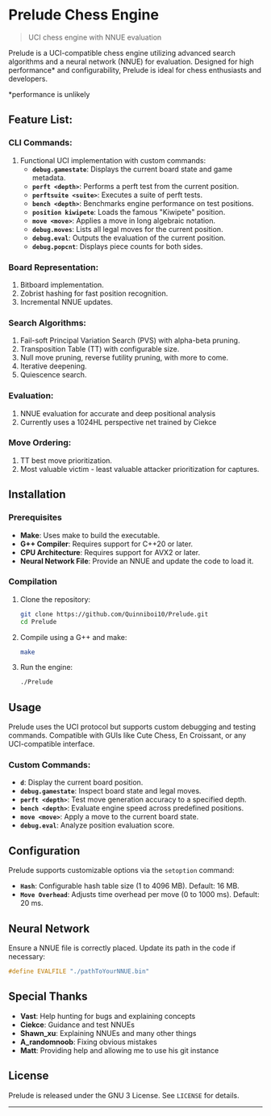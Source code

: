 # Prelude Chess Engine

> UCI chess engine with NNUE evaluation

Prelude is a UCI-compatible chess engine utilizing advanced search algorithms and a neural network (NNUE) for evaluation. Designed for high performance* and configurability, Prelude is ideal for chess enthusiasts and developers.

*performance is unlikely

## Feature List:

### CLI Commands:

1. Functional UCI implementation with custom commands:
   - **`debug.gamestate`**: Displays the current board state and game metadata.
   - **`perft <depth>`**: Performs a perft test from the current position.
   - **`perftsuite <suite>`**: Executes a suite of perft tests.
   - **`bench <depth>`**: Benchmarks engine performance on test positions.
   - **`position kiwipete`**: Loads the famous "Kiwipete" position.
   - **`move <move>`**: Applies a move in long algebraic notation.
   - **`debug.moves`**: Lists all legal moves for the current position.
   - **`debug.eval`**: Outputs the evaluation of the current position.
   - **`debug.popcnt`**: Displays piece counts for both sides.

### Board Representation:

1. Bitboard implementation.
2. Zobrist hashing for fast position recognition.
3. Incremental NNUE updates.

### Search Algorithms:

1. Fail-soft Principal Variation Search (PVS) with alpha-beta pruning.
2. Transposition Table (TT) with configurable size.
3. Null move pruning, reverse futility pruning, with more to come.
4. Iterative deepening.
5. Quiescence search.

### Evaluation:

1. NNUE evaluation for accurate and deep positional analysis
2. Currently uses a 1024HL perspective net trained by Ciekce

### Move Ordering:

1. TT best move prioritization.
2. Most valuable victim - least valuable attacker prioritization for captures.

## Installation

### Prerequisites

- **Make**: Uses make to build the executable.
- **G++ Compiler**: Requires support for C++20 or later.
- **CPU Architecture**: Requires support for AVX2 or later.
- **Neural Network File**: Provide an NNUE and update the code to load it.

### Compilation

1. Clone the repository:

   ```bash
   git clone https://github.com/Quinniboi10/Prelude.git
   cd Prelude
   ```

2. Compile using a G++ and make:

   ```bash
   make
   ```

3. Run the engine:

   ```bash
   ./Prelude
   ```

## Usage

Prelude uses the UCI protocol but supports custom debugging and testing commands. Compatible with GUIs like Cute Chess, En Croissant, or any UCI-compatible interface.

### Custom Commands:

- **`d`**: Display the current board position.
- **`debug.gamestate`**: Inspect board state and legal moves.
- **`perft <depth>`**: Test move generation accuracy to a specified depth.
- **`bench <depth>`**: Evaluate engine speed across predefined positions.
- **`move <move>`**: Apply a move to the current board state.
- **`debug.eval`**: Analyze position evaluation score.

## Configuration

Prelude supports customizable options via the `setoption` command:

- **`Hash`**: Configurable hash table size (1 to 4096 MB). Default: 16 MB.
- **`Move Overhead`**: Adjusts time overhead per move (0 to 1000 ms). Default: 20 ms.

## Neural Network

Ensure a NNUE file is correctly placed. Update its path in the code if necessary:

```cpp
#define EVALFILE "./pathToYourNNUE.bin"
```

## Special Thanks

- **Vast**: Help hunting for bugs and explaining concepts
- **Ciekce**: Guidance and test NNUEs
- **Shawn\_xu**: Explaining NNUEs and many other things
- **A\_randomnoob**: Fixing obvious mistakes
- **Matt**: Providing help and allowing me to use his git instance

## License

Prelude is released under the GNU 3 License. See `LICENSE` for details.

---
